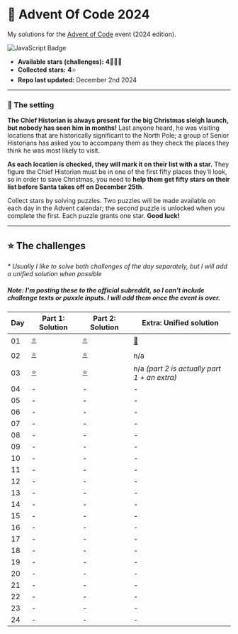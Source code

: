 # 🎄 Advent Of Code 2024

My solutions for the [Advent of Code](https://adventofcode.com/) event (2024 edition).

![JavaScript Badge](https://img.shields.io/badge/JavaScript-F7DF1E?logo=javascript&logoColor=000&style=for-the-badge)

- **Available stars (challenges):** **4**👩🏻‍💻
- **Collected stars:** **4**⭐
- **Repo last updated:** December 2nd 2024

---

### 📖 The setting

**The Chief Historian is always present for the big Christmas sleigh launch, but nobody has seen him in months!** Last anyone heard, he was visiting locations that are historically significant to the North Pole; a group of Senior Historians has asked you to accompany them as they check the places they think he was most likely to visit.

**As each location is checked, they will mark it on their list with a star.** They figure the Chief Historian must be in one of the first fifty places they'll look, so in order to save Christmas, you need to **help them get fifty stars on their list before Santa takes off on December 25th**.

Collect stars by solving puzzles. Two puzzles will be made available on each day in the Advent calendar; the second puzzle is unlocked when you complete the first. Each puzzle grants one star. **Good luck!**

---

## ⭐ The challenges

_\* Usually I like to solve both challenges of the day separately, but I will add a unified solution when possible_

##### Note: I'm posting these to the official subreddit, so I can't include challenge texts or puxxle inputs. I will add them once the event is over.

| Day | Part 1: Solution   | Part 2: Solution   | Extra: Unified solution                      |
| --- | ------------------ | ------------------ | -------------------------------------------- |
| 01  | [⭐](./01/01-1.js) | [⭐](./01/01-2.js) | [🌠](./01/01.js)                             |
| 02  | [⭐](./02/02-1.js) | [⭐](./02/02-2.js) | n/a                                          |
| 03  | [⭐](./03/03-1.js) | [⭐](./03/03-2.js) | n/a _(part 2 is actually part 1 + an extra)_ |
| 04  | -                  | -                  | -                                            |
| 05  | -                  | -                  | -                                            |
| 06  | -                  | -                  | -                                            |
| 07  | -                  | -                  | -                                            |
| 08  | -                  | -                  | -                                            |
| 09  | -                  | -                  | -                                            |
| 10  | -                  | -                  | -                                            |
| 11  | -                  | -                  | -                                            |
| 12  | -                  | -                  | -                                            |
| 13  | -                  | -                  | -                                            |
| 14  | -                  | -                  | -                                            |
| 15  | -                  | -                  | -                                            |
| 16  | -                  | -                  | -                                            |
| 17  | -                  | -                  | -                                            |
| 18  | -                  | -                  | -                                            |
| 19  | -                  | -                  | -                                            |
| 20  | -                  | -                  | -                                            |
| 21  | -                  | -                  | -                                            |
| 22  | -                  | -                  | -                                            |
| 23  | -                  | -                  | -                                            |
| 24  | -                  | -                  | -                                            |

